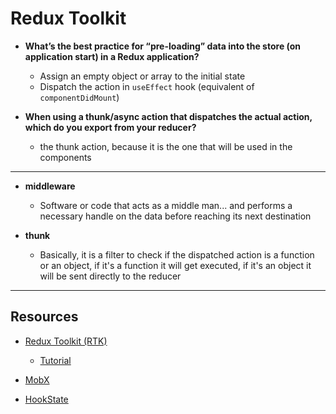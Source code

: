 # Redux Toolkit

- **What’s the best practice for “pre-loading” data into the store (on application start) in a Redux application?**
  - Assign an empty object or array to the initial state
  - Dispatch the action in `useEffect` hook (equivalent of `componentDidMount`)

- **When using a thunk/async action that dispatches the actual action, which do you export from your reducer?**
  - the thunk action, because it is the one that will be used in the components




---

- **middleware**
  - Software or code that acts as a middle man... and performs a necessary handle on the data before reaching its next destination 

- **thunk**
  - Basically, it is a filter to check if the dispatched action is a function or an object, if it's a function it will get executed, if it's an object it will be sent directly to the reducer



  

---

## Resources

- [Redux Toolkit (RTK)](https://redux-toolkit.js.org/)
  - [Tutorial](https://redux-toolkit.js.org/tutorials/intermediate-tutorial)

- [MobX](https://mobx.js.org/getting-started.html)

- [HookState](https://hookstate.js.org/)


  
